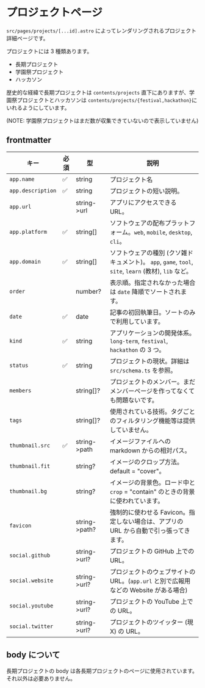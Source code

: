 # プロジェクトページ

`src/pages/projects/[...id].astro` によってレンダリングされるプロジェクト詳細ページです。

プロジェクトには 3 種類あります。

- 長期プロジェクト
- 学園祭プロジェクト
- ハッカソン

歴史的な経緯で長期プロジェクトは `contents/projects` 直下にありますが、学園祭プロジェクトとハッカソンは `contents/projects/{festival,hackathon}`にいれるようにしています。

(NOTE: 学園祭プロジェクトはまだ数が収集できていないので表示していません)

## frontmatter

| キー              | 必須 | 型            | 説明                                                                                                  |
| ----------------- | ---- | ------------- | ----------------------------------------------------------------------------------------------------- |
| `app.name`        | ✅   | string        | プロジェクト名                                                                                        |
| `app.description` | ✅   | string        | プロジェクトの短い説明。                                                                              |
| `app.url`         |      | string->url   | アプリにアクセスできる URL。                                                                          |
| `app.platform`    | ✅   | string[]      | ソフトウェアの配布プラットフォーム。`web`, `mobile`, `desktop`, `cli`。                               |
| `app.domain`      | ✅   | string[]      | ソフトウェアの種別 (クソ雑ドキュメント)。 `app`, `game`, `tool`, `site`, `learn` (教材), `lib` など。 |
| `order`           |      | number?       | 表示順。指定されなかった場合は `date` 降順でソートされます。                                          |
| `date`            | ✅   | date          | 記事の初回執筆日。ソートのみで利用しています。                                                        |
| `kind`            | ✅   | string        | アプリケーションの開発体系。`long-term`, `festival`, `hackathon` の 3 つ。                            |
| `status`          | ✅   | string        | プロジェクトの現状。詳細は `src/schema.ts` を参照。                                                   |
| `members`         |      | string[]?     | プロジェクトのメンバー。まだメンバーページを作ってなくても問題ないです。                              |
| `tags`            |      | string[]?     | 使用されている技術。タグごとのフィルタリング機能等は提供していません。                                |
| `thumbnail.src`   | ✅   | string->path  | イメージファイルへの markdown からの相対パス。                                                        |
| `thumbnail.fit`   |      | string?       | イメージのクロップ方法。 default = "cover"。                                                          |
| `thumbnail.bg`    |      | string?       | イメージの背景色。ロード中と `crop` = "contain" のときの背景に使われています。                        |
| `favicon`         |      | string->path? | 強制的に使わせる Favicon。指定しない場合は、アプリの URL から自動で引っ張ってきます。                 |
| `social.github`   |      | string->url?  | プロジェクトの GitHub 上での URL。                                                                    |
| `social.website`  |      | string->url?  | プロジェクトのウェブサイトの URL。(`app.url` と別で広報用などの Website がある場合)                   |
| `social.youtube`  |      | string->url?  | プロジェクトの YouTube 上での URL。                                                                   |
| `social.twitter`  |      | string->url?  | プロジェクトのツイッター (現 X) の URL。                                                              |

## body について

長期プロジェクトの body は各長期プロジェクトのページに使用されています。
それ以外は必要ありません。
